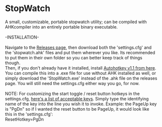 # StopWatch
A small, customizable, portable stopwatch utility; can be compiled with AHKcompiler into an entirely portable binary executable.
<br >
<br >
-INSTALLATION- <br > <br >
Navigate to the [Releases page](https://github.com/A-gent/StopWatch/releases), then download both the 'settings.cfg' and the 'stopwatch.ahk' files and put them wherever you like. Its recommended to put them in their own folder so you can better keep track of things though. <br > Then, if you don't already have it installed, install [Autohotkey v1.1 from here](https://www.autohotkey.com/download/ahk-install.exe). <br > You can compile this into a .exe file for use without AHK installed as well, or simply download the 'StopWatch.exe' instead of the .ahk file on the releases page. You will still need the settings.cfg either way you go, for now.
<br >
<br >
NOTE: For customizing the start toggle / reset button hotkeys in the settings.cfg, [here's a list of acceptable keys](https://www.autohotkey.com/docs/v1/KeyList.htm). Simply type the identifying name of the key into the line you wish it to invoke. Example: the PageUp key is "PgDn" so if I wanted the reset button to be PageUp, it would look like this in the 'settings.cfg': <br > ResetHotkey=PgDn
